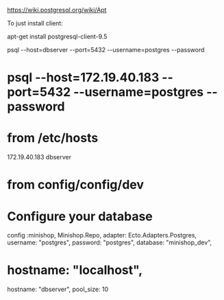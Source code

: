 
https://wiki.postgresql.org/wiki/Apt

To just install client:

apt-get install postgresql-client-9.5



psql --host=dbserver --port=5432 --username=postgres --password
# psql --host=172.19.40.183 --port=5432 --username=postgres --password

# from /etc/hosts
172.19.40.183   dbserver

# from config/config/dev

# Configure your database
config :minishop, Minishop.Repo,
  adapter: Ecto.Adapters.Postgres,
  username: "postgres",
  password: "postgres",
  database: "minishop_dev",
#  hostname: "localhost",
  hostname: "dbserver",
  pool_size: 10

